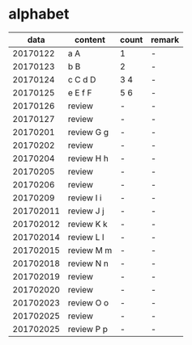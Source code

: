 # alphabet

|data|content|count|remark|
|---|---|---|---|
|20170122|a A|1|-|
|20170123|b B|2|-|
|20170124|c C d D|3 4|-|
|20170125|e E f F|5 6|-|
|20170126|review|-|-|
|20170127|review|-|-|
|20170201|review G g|-|-|
|20170202|review|-|-|
|20170204|review H h|-|-|
|20170205|review|-|-|
|20170206|review|-|-|
|20170209|review I i|-|-|
|201702011|review J j|-|-|
|201702012|review K k|-|-|
|201702014|review L l|-|-|
|201702015|review M m|-|-|
|201702018|review N n|-|-|
|201702019|review|-|-|
|201702020|review|-|-|
|201702023|review O o|-|-|
|201702025|review|-|-|
|201702025|review P p|-|-|